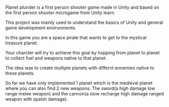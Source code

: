 Planet plunder is a first person shooter game made in Unity and based on the first person shooter microgame from Unity learn.

This project was mainly used to understand the basics of Unity and general game development environments.

In this game you are a space pirate that wants to get to the mystical treasure planet.

Your charcter will try to achieve this goal by hopping from planet to planet to collect fuel and weapons native to that planet.

The idea was to create multiple planets with differnt ennemies native to these planets.

So far we have only implemented 1 planet which is the medieval planet where you can also find 2 new weapons: The sword(a high damage low range melee weapon) and the cannon(a slow recharge high damage ranged weapon with spalsh damage).

